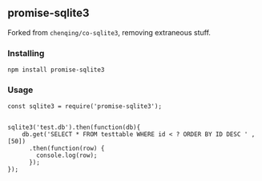 ## promise-sqlite3

Forked from `chenqing/co-sqlite3`, removing extraneous stuff.

### Installing

```
npm install promise-sqlite3
```

### Usage

```
const sqlite3 = require('promise-sqlite3');


sqlite3('test.db').then(function(db){
    db.get('SELECT * FROM testtable WHERE id < ? ORDER BY ID DESC ' ,[50])
      .then(function(row) {
        console.log(row);
      });
});
```
